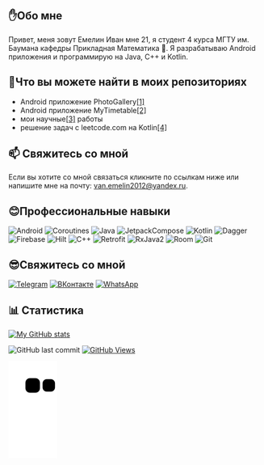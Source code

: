 ## ✋Обо мне
Привет, меня зовут Емелин Иван мне 21, я студент 4 курса МГТУ им. Баумана кафедры Прикладная Математика 👨‍. Я разрабатываю Android приложения и программирую на Java, C++ и Kotlin.
## 📓Что вы можете найти в моих репозиториях
* Android приложение PhotoGallery[[1]](https://github.com/avelycure/PhotoGallery "See more")
* Android приложение MyTimetable[[2]](https://github.com/avelycure/MyTimetable "See more")
* мои научные[[3]](https://github.com/avelycure/ScientificWork "See more") работы
* решение задач с leetcode.com на Kotlin[[4]](https://github.com/avelycure/LeetcodePractice)
## 📫 Свяжитесь со мной
Если вы хотите со мной связаться кликните по ссылкам ниже или напишите мне на почту: van.emelin2012@yandex.ru.
## 😊Профессиональные навыки
![Android](https://img.shields.io/badge/Android-3DDC84?style=for-the-badge&logo=android&logoColor=white)
![Coroutines](https://img.shields.io/badge/-Coroutines-A01368?style=for-the-badge&logo=coroutines&logoColor=0D30CE)
![Java](https://img.shields.io/badge/Java-ED8B00?style=for-the-badge&logo=java&logoColor=white)
![JetpackCompose](https://img.shields.io/badge/-Jetpack_Compose-A01368?style=for-the-badge&logo=coroutines&logoColor=0D30CE)
![Kotlin](https://img.shields.io/badge/Kotlin-0095D5?&style=for-the-badge&logo=kotlin&logoColor=white)
![Dagger](https://img.shields.io/badge/-Dagger-A01368?style=for-the-badge&logo=dagger&logoColor=0D30CE)
![Firebase](https://img.shields.io/badge/firebase-ffca28?style=for-the-badge&logo=firebase&logoColor=black)
![Hilt](https://img.shields.io/badge/-Hilt-A01368?style=for-the-badge&logo=hilt&logoColor=0D30CE)
![C++](https://img.shields.io/badge/C%2B%2B-00599C?style=for-the-badge&logo=c%2B%2B&logoColor=white)
![Retrofit](https://img.shields.io/badge/-Retrofit-A01368?style=for-the-badge&logo=retrofit&logoColor=0D30CE)
![RxJava2](https://img.shields.io/badge/-RxJava2-ED8B00?style=for-the-badge&logo=ReactiveX&logoColor=A01368)
![Room](https://img.shields.io/badge/-Room-A01368?style=for-the-badge&logo=room&logoColor=0D30CE)
![Git](https://img.shields.io/badge/Git-F05032?style=for-the-badge&logo=git&logoColor=white)
## 😎Свяжитесь со мной
[![Telegram](https://img.shields.io/badge/Telegram-1974D2?style=for-the-badge&logo=telegram)](https://telegram.me/ivan_emelin)
[![ВКонтакте](https://img.shields.io/badge/вконтакте-%232E87FB.svg?&style=for-the-badge&logo=vk&logoColor=white)](https://vk.com/ivaneme1in)
[![WhatsApp](https://img.shields.io/badge/WhatsApp-25D366?style=for-the-badge&logo=whatsapp&logoColor=white)](//wa.me/+79164620904)
## 📊 Статистика
[![My GitHub stats](https://github-readme-stats.vercel.app/api?&username=avelycure&count_private=true&theme=radical&hide=stars,issues)](https://github.com/avelycure) 

<img alt="GitHub last commit" src="https://img.shields.io/github/last-commit/avelycure/avelycure?label=last%20update"> <a href="#"> <img alt="GitHub Views" src="https://komarev.com/ghpvc/?username=avelycure&color=yellow"/></a>

![github contribution grid snake animation](https://raw.githubusercontent.com/avelycure/avelycure/master/github-contribution-grid-snake.svg)
